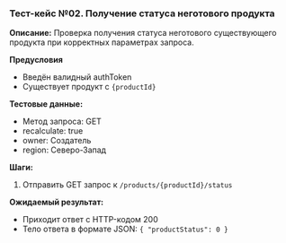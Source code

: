 ### Тест-кейс №02. Получение статуса неготового продукта

**Описание:** Проверка получения статуса неготового существующего продукта при корректных параметрах запроса.

**Предусловия**
- Введён валидный authToken
- Существует продукт с `{productId}`

**Тестовые данные:**
- Метод запроса: GET
- recalculate: true
- owner: Создатель
- region: Северо-Запад

**Шаги:**
1. Отправить GET запрос к `/products/{productId}/status`

**Ожидаемый результат:**
- Приходит ответ с HTTP-кодом 200
- Тело ответа в формате JSON: `{ "productStatus": 0 }`